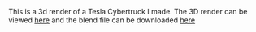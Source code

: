 This is a 3d render of a Tesla Cybertruck I made. The 3D render can be viewed [here](https://github.com/M0HID/cybertruck/blob/main/output.mp4) and the blend file can be downloaded [here](https://github.com/M0HID/cybertruck/blob/main/cybertruck.blend)
